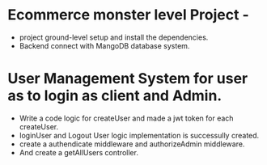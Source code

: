 # Ecommerce monster level Project -

* project ground-level setup and install the dependencies.
* Backend connect with MangoDB database system.

# User Management System for user as to login as client and Admin.

- Write a code logic for createUser and made a jwt token for each createUser.
- loginUser and Logout User logic implementation is successully created.
- create a authendicate middleware and authorizeAdmin middleware.
- And create a getAllUsers controller.